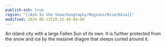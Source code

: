 ```yaml
---
publish-ash: true
region: "[[Ash In the Snow/Geography/Regions/Hisa|Hisa]]"
modified: 2024-06-13T20:32:48-04:00
---
```

An island city with a large Fallen Sun of its own. It is further protected from the snow and ice by the massive dragon that sleeps curled around it.